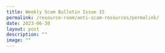 ```yaml
---
title: Weekly Scam Bulletin Issue 15
permalink: /resource-room/anti-scam-resources/permalink/
date: 2023-06-30
layout: post
description: ""
image: ""
---
```

